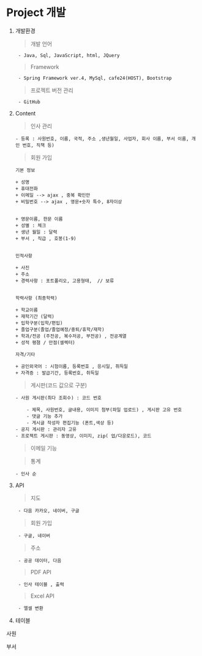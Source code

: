 # Project 개발 


1. 개발환경 
    
    > 개발 언어 
        
        - Java, Sql, JavaScript, html, JQuery 

    > Framework
    
        - Spring Framework ver.4, MySql, cafe24(HOST), Bootstrap    
    
    > 프로젝트 버전 관리 
    
        - GitHub      

2.  Content

	> 인사 관리

        - 등록 : 사원번호, 이름, 국적, 주소 ,생년월일, 사업자, 회사 이름, 부서 이름, 개인 번호, 직책 등) 	
	
    > 회원 가입  
	

        기본 정보 

        + 성명
        + 휴대전화
        + 이메일 --> ajax , 중복 확인만
        + 비밀번호 --> ajax , 영문+숫자 특수, 8자이상
        

        + 영문이름, 한문 이름
        + 성별 : 체크
        + 생년 월일 : 달력
        + 부서 , 직급 , 호봉(1-9) 
        

        인적사항
        
        + 사진
        + 주소
        + 경력사항 : 포트폴리오, 고용형태,  // 보류


        학력사항 (최종학력)

        + 학교이름
        + 재학기간 (달력)
        + 입학구분(입학/편입)
        + 졸업구분(졸업/졸업예정/중퇴/휴학/재학)
        + 학과/전공 (주전공, 복수저공, 부전공) , 전공계열
        + 성적 평졈 / 만점(셀렉터)

        자격/기타

        + 공인외국어 : 시험이름, 등록번호 , 응시일, 취득일
        + 자격증 : 발급기간, 등록번호, 취득일
        

    > 게시판(코드 값으로 구분)
    
        - 사원 게시판(최다 조회수) : 코드 번호 
            
            - 제목, 사원번호, 글내용, 이미지 첨부(파일 업로드) , 게시판 고유 번호 
            - 댓글 기능 추가 
            - 게시글 작성자 편집기능 (폰트,색상 등)
        - 공지 게시판 : 관리자 고유
        - 프로젝트 게시판 : 동영상, 이미지, zip( 업/다운로드), 코드
    
    > 이메일 기능


    > 통계
    
        - 인사 순

3. API
    
    > 지도 
    
        - 다음 카카오, 네이버, 구글
    
    > 회원 가입 

        - 구글, 네이버
    
    > 주소 
    
        - 공공 데이터, 다음
    
    > PDF API
        
        - 인사 테이블 , 출력

    > Excel API    
        
        - 엘셀 변환

4. 테이블


사원

부서 
